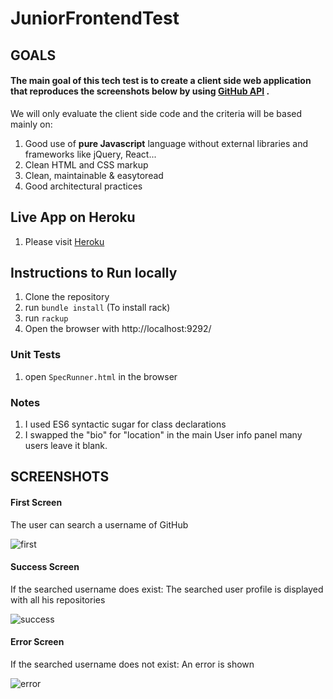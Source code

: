 # JuniorFrontendTest

## GOALS


#### The main goal of this tech test is to create a client side web application that reproduces the screenshots below by using [GitHub API](https://developer.github.com/v3/) .

We will only evaluate the client side code and the criteria will be based mainly on:

1. Good use of **pure Javascript** language without external libraries and frameworks like jQuery, React...
2. Clean HTML and CSS markup
3. Clean, maintainable & easy­to­read
4. Good architectural practices 

## Live App on Heroku

1. Please visit [Heroku](https://marfeel-vanilla-js-tt.herokuapp.com/)

## Instructions to Run locally

1. Clone the repository
2. run `bundle install` (To install rack)
3. run `rackup`
4. Open the browser with http://localhost:9292/


### Unit Tests

1. open `SpecRunner.html` in the browser


### Notes 

1. I used ES6 syntactic sugar for class declarations
1. I swapped the "bio" for "location" in the main User info panel many users leave it blank. 

## SCREENSHOTS

#### First Screen

The user can search a username of GitHub

![first](https://github.com/MarcoCode/GitHubReposVanillaJS/blob/master/images/initial.png?raw=true)

#### Success Screen

If the searched username does exist: The searched user profile is displayed with all his repositories

![success](https://github.com/MarcoCode/GitHubReposVanillaJS/blob/master/images/success.png?raw=true)

#### Error Screen

If the searched username does not exist: An error is shown

![error](https://github.com/MarcoCode/GitHubReposVanillaJS/blob/master/images/error.png?raw=true)




